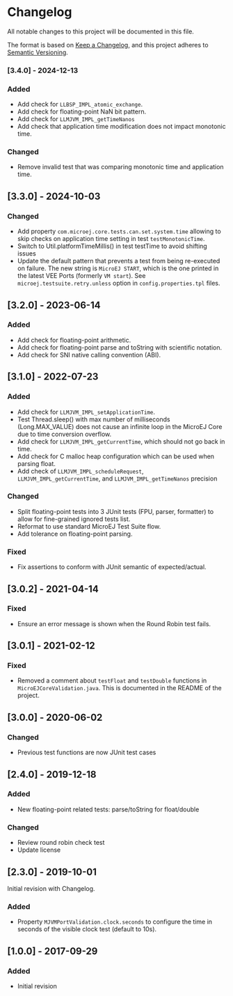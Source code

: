 # Changelog

All notable changes to this project will be documented in this file.

The format is based on [Keep a Changelog](https://keepachangelog.com/en/1.0.0/),
and this project adheres to [Semantic Versioning](https://semver.org/spec/v2.0.0.html).

### [3.4.0] - 2024-12-13

### Added

- Add check for ``LLBSP_IMPL_atomic_exchange``.
- Add check for floating-point NaN bit pattern.
- Add check for ``LLMJVM_IMPL_getTimeNanos``
- Add check that application time modification does not impact monotonic time.

### Changed

- Remove invalid test that was comparing monotonic time and application time.

## [3.3.0] - 2024-10-03

### Changed

- Add property ``com.microej.core.tests.can.set.system.time`` allowing to skip checks on application time setting in test ``testMonotonicTime``.
- Switch to Util.platformTimeMillis() in test testTime to avoid shifting issues
- Update the default pattern that prevents a test from being re-executed on failure.
  The new string is ``MicroEJ START``, which is the one printed in the latest VEE Ports (formerly ``VM start``).
  See ``microej.testsuite.retry.unless`` option in ``config.properties.tpl`` files.

## [3.2.0] - 2023-06-14

### Added

- Add check for floating-point arithmetic.
- Add check for floating-point parse and toString with scientific notation.
- Add check for SNI native calling convention (ABI).

## [3.1.0] - 2022-07-23

### Added

- Add check for ``LLMJVM_IMPL_setApplicationTime``.
- Test Thread.sleep() with max number of milliseconds (Long.MAX_VALUE) does not cause an infinite loop in the MicroEJ Core due to time conversion overflow.
- Add check for ``LLMJVM_IMPL_getCurrentTime``, which should not go back in time.
- Add check for C malloc heap configuration which can be used when parsing float.
- Add check of ``LLMJVM_IMPL_scheduleRequest``, ``LLMJVM_IMPL_getCurrentTime``, and ``LLMJVM_IMPL_getTimeNanos`` precision

### Changed

- Split floating-point tests into 3 JUnit tests (FPU, parser, formatter)
  to allow for fine-grained ignored tests list.
- Reformat to use standard MicroEJ Test Suite flow.
- Add tolerance on floating-point parsing.

### Fixed

- Fix assertions to conform with JUnit semantic of expected/actual.

## [3.0.2] - 2021-04-14

### Fixed

- Ensure an error message is shown when the Round Robin test fails.

## [3.0.1] - 2021-02-12

### Fixed

- Removed a comment about ``testFloat`` and ``testDouble`` functions
  in ``MicroEJCoreValidation.java``.  This is documented in the README
  of the project.

## [3.0.0] - 2020-06-02

### Changed

-  Previous test functions are now JUnit test cases

## [2.4.0] - 2019-12-18

### Added

-  New floating-point related tests: parse/toString for float/double

### Changed

-  Review round robin check test
-  Update license

## [2.3.0] - 2019-10-01

Initial revision with Changelog.

### Added

-  Property ``MJVMPortValidation.clock.seconds`` to configure the time
   in seconds of the visible clock test (default to 10s).

## [1.0.0] - 2017-09-29

### Added

- Initial revision

